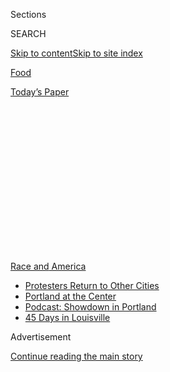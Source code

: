 <div id="app">

<div>

<div>

<div>

<div class="NYTAppHideMasthead css-1q2w90k e1suatyy0">

<div class="section css-ui9rw0 e1suatyy2">

<div class="css-eph4ug er09x8g0">

<div class="css-6n7j50">

</div>

<span class="css-1dv1kvn">Sections</span>

<div class="css-10488qs">

<span class="css-1dv1kvn">SEARCH</span>

</div>

[Skip to content](#site-content)[Skip to site
index](#site-index)

</div>

<div id="masthead-section-label" class="css-1wr3we4 eaxe0e00">

[Food](https://www.nytimes3xbfgragh.onion/section/food)

</div>

<div class="css-10698na e1huz5gh0">

</div>

</div>

<div id="masthead-bar-one" class="section hasLinks css-15hmgas e1csuq9d3">

<div class="css-uqyvli e1csuq9d0">

</div>

<div class="css-1uqjmks e1csuq9d1">

</div>

<div class="css-9e9ivx">

[](https://myaccount.nytimes3xbfgragh.onion/auth/login?response_type=cookie&client_id=vi)

</div>

<div class="css-1bvtpon e1csuq9d2">

[Today’s
Paper](https://www.nytimes3xbfgragh.onion/section/todayspaper)

</div>

</div>

</div>

</div>

<div data-aria-hidden="false">

<div id="site-content" data-role="main">

<div>

<div class="css-1aor85t" style="opacity:0.000000001;z-index:-1;visibility:hidden">

<div class="css-1hqnpie">

<div class="css-epjblv">

<span class="css-17xtcya">[Food](/section/food)</span><span class="css-x15j1o">|</span><span class="css-fwqvlz">In
the Twin Cities’ Robust Dining Scene, Few Black-Owned
Businesses</span>

</div>

<div class="css-k008qs">

<div class="css-1iwv8en">

<span class="css-18z7m18"></span>

<div>

</div>

</div>

<span class="css-1n6z4y">https://nyti.ms/31ReXvM</span>

<div class="css-1705lsu">

<div class="css-4xjgmj">

<div class="css-4skfbu" data-role="toolbar" data-aria-label="Social Media Share buttons, Save button, and Comments Panel with current comment count" data-testid="share-tools">

  - 
  - 
  - 
  - 
    
    <div class="css-6n7j50">
    
    </div>

  - 
  - 

</div>

</div>

</div>

</div>

</div>

</div>

<div id="NYT_TOP_BANNER_REGION" class="css-13pd83m">

<div>

<div id="styln-prism-menu-1590763508878" class="section interactive-content interactive-size-medium css-1edisqu">

<div class="css-17ih8de interactive-body">

<div id="scroll-container" class="css-1gj85ro">

[<span class="styln-title-wrap"><span class="css-1pje3qr">Race
and</span><span class="css-1pje3qr">
America</span></span>](https://www.nytimes3xbfgragh.onion/news-event/george-floyd-protests-minneapolis-new-york-los-angeles?action=click&pgtype=Article&state=default&region=TOP_BANNER&context=storylines_menu)

  - [Protesters Return to Other
    Cities](https://www.nytimes3xbfgragh.onion/2020/07/26/us/protests-portland-seattle-trump.html?action=click&pgtype=Article&state=default&region=TOP_BANNER&context=storylines_menu)
  - [Portland at the
    Center](https://www.nytimes3xbfgragh.onion/2020/07/24/us/portland-oregon-protests-white-race.html?action=click&pgtype=Article&state=default&region=TOP_BANNER&context=storylines_menu)
  - [Podcast: Showdown in
    Portland](https://www.nytimes3xbfgragh.onion/2020/07/23/podcasts/the-daily/portland-protests.html?action=click&pgtype=Article&state=default&region=TOP_BANNER&context=storylines_menu)
  - [45 Days in
    Louisville](https://www.nytimes3xbfgragh.onion/interactive/2020/07/16/us/black-lives-matter-protests-louisville-breonna-taylor.html?action=click&pgtype=Article&state=default&region=TOP_BANNER&context=storylines_menu)

</div>

</div>

</div>

</div>

</div>

<div id="top-wrapper" class="css-1sy8kpn">

<div id="top-slug" class="css-l9onyx">

Advertisement

</div>

[Continue reading the main
story](#after-top)

<div class="ad top-wrapper" style="text-align:center;height:100%;display:block;min-height:250px">

<div id="top" class="place-ad" data-position="top" data-size-key="top">

</div>

</div>

<div id="after-top">

</div>

</div>

<div>

<div id="sponsor-wrapper" class="css-1hyfx7x">

<div id="sponsor-slug" class="css-19vbshk">

Supported by

</div>

[Continue reading the main
story](#after-sponsor)

<div id="sponsor" class="ad sponsor-wrapper" style="text-align:center;height:100%;display:block">

</div>

<div id="after-sponsor">

</div>

</div>

<div class="css-186x18t">

</div>

<div class="css-1vkm6nb ehdk2mb0">

# In the Twin Cities’ Robust Dining Scene, Few Black-Owned Businesses

</div>

In the wake of George Floyd’s killing, chefs and restaurateurs are
looking for ways to fix the racial imbalance.

<div class="css-79elbk" data-testid="photoviewer-wrapper">

<div class="css-z3e15g" data-testid="photoviewer-wrapper-hidden">

</div>

<div class="css-1a48zt4 ehw59r15" data-testid="photoviewer-children">

![<span class="css-16f3y1r e13ogyst0" data-aria-hidden="true">Before it
closed last October, Jared Brewington’s restaurant Funky Grits was
across the street from where George Floyd was killed in
Minneapolis.</span><span class="css-cnj6d5 e1z0qqy90" itemprop="copyrightHolder"><span class="css-1ly73wi e1tej78p0">Credit...</span><span><span>Jenn
Ackerman for The New York
Times</span></span></span>](https://static01.graylady3jvrrxbe.onion/images/2020/07/08/dining/07minn-restaurants1/merlin_174286434_49081dbf-2c44-4881-9676-cc71790c55c0-articleLarge.jpg?quality=75&auto=webp&disable=upscale)

</div>

</div>

<div class="css-18e8msd">

<div class="css-vp77d3 epjyd6m0">

<div class="css-1baulvz">

By <span class="css-1baulvz last-byline" itemprop="name">Mecca
Bos</span>

</div>

</div>

  - 
    
    <div class="css-ld3wwf e16638kd2">
    
    Published July 7, 2020Updated July 21,
    2020
    
    </div>

  - 
    
    <div class="css-4xjgmj">
    
    <div class="css-pvvomx" data-role="toolbar" data-aria-label="Social Media Share buttons, Save button, and Comments Panel with current comment count" data-testid="share-tools">
    
      - 
      - 
      - 
      - 
        
        <div class="css-6n7j50">
        
        </div>
    
      - 
      - 
    
    </div>
    
    </div>

</div>

</div>

<div class="section meteredContent css-1r7ky0e" name="articleBody" itemprop="articleBody">

<div class="css-1fanzo5 StoryBodyCompanionColumn">

<div class="css-53u6y8">

MINNEAPOLIS — Before the coronavirus decimated the restaurant industry,
Minneapolis and St. Paul were being hailed around the country for their
up-and-coming culinary scene.

[Ann
Kim](https://www.nytimes3xbfgragh.onion/2019/09/10/dining/ann-kim-chef-minneapolis.html),
the owner of three acclaimed restaurants including the Korean-influenced
pizzeria Young Joni, won a James Beard award last year for Best Chef
Midwest. Lauded chefs like Tim McKee, Alex Roberts, Doug Flicker and
Gavin Kaysen have kept the region on the lips and must-visit lists of
gastro-tourists. Minneapolis has large Southeast Asian and East African
neighborhoods with mom-and-pop restaurants that rival any of their kind
in the nation.

But Minnesota has a marked scarcity of food businesses owned or operated
by African-Americans. Of the more than half-million businesses that the
2012 census reported in the state, about 20,000 were Black-owned.

There are so few African-American food and beverage establishments in
the Twin Cities that they are nearly impossible to find if you don’t
know where to look — even on the Northside of Minneapolis, where more
than half the residents are Black (in a city where less than 20 percent
of the population is African-American).

</div>

</div>

<div class="css-1fanzo5 StoryBodyCompanionColumn">

<div class="css-53u6y8">

Since the killing of George Floyd and amid continued protests against
racial injustice, some restaurant owners, chefs and others have begun
talking about ways to change that imbalance.

“I am a Black restaurateur and I am changing it by existing,” said Jared
Brewington, 41, who has opened two restaurants. One of them, Funky
Grits, at East 38th Street and Chicago Avenue, was directly across the
street from the site of Mr. Floyd’s fatal encounter with the police,
before closing last October.

The other, [Thigh Times
Birdhouse](https://www.thightimesbirdhouse.com/), in the city’s
gentrified North Loop neighborhood, closed during the pandemic. Mr.
Brewington hopes to reopen in another location, and he has shifted his
focus to plans for a new bar and restaurant, Cologne House Cafe, in
rural Cologne, Minn., about 36 miles from Minneapolis., where he lives
with his wife, Jenn, and their young daughter.

He and his business partner, Ben Brickweg, are working on a
crowdsourcing platform to help L.G.B.T. people and people of color find
capital to start businesses. He hopes it will inspire white people to
invest in those projects. “Call it a guilt bucket, I don’t care,” Mr.
Brewington said.

Dawn Drouillard, 49, and Eden Fitzgerald, 46, are the owners of
[Fabulous Catering](http://www.fabulouscatering.com/), known for their
work for high-end clients and galas. The pandemic has so stymied their
business that they plan to shut down.

</div>

</div>

<div class="css-1fanzo5 StoryBodyCompanionColumn">

<div class="css-53u6y8">

But rather than quickly sell their building to the “white development
people” who they say are already showing interest, Ms. Drouillard said
they hope to find a way for people of color to acquire it.

“There are so many glaring inequities in our city,” said Ms. Drouillard,
who is partly of Anishinaabe heritage, and a Grand Portage tribal
descendant. “We have a small, little piece of the pie to give. The only
asset we have is our building.”

</div>

</div>

<div class="css-79elbk" data-testid="photoviewer-wrapper">

<div class="css-z3e15g" data-testid="photoviewer-wrapper-hidden">

</div>

<div class="css-1a48zt4 ehw59r15" data-testid="photoviewer-children">

![<span class="css-16f3y1r e13ogyst0" data-aria-hidden="true">Dawn
Drouillard and Eden Fitzgerald, co-owners of Fabulous Catering, which is
closing due to the pandemic, are hoping to find a way for people of
color to acquire their
building.</span><span class="css-cnj6d5 e1z0qqy90" itemprop="copyrightHolder"><span class="css-1ly73wi e1tej78p0">Credit...</span><span>Jenn
Ackerman for The New York
Times</span></span>](https://static01.graylady3jvrrxbe.onion/images/2020/07/08/dining/07minn-restaurants3/merlin_174286407_e5180d0f-aa91-4639-a136-bf0dd32c926d-articleLarge.jpg?quality=75&auto=webp&disable=upscale)

</div>

</div>

<div class="css-1fanzo5 StoryBodyCompanionColumn">

<div class="css-53u6y8">

To that end, the partners have turned their facilities — just over a
mile from the Third Precinct police station that went up in flames in
the days after Mr. Floyd’s death — over to a food-relief operation
called F12 People’s Kitchen, in which volunteers serve about 1,200 meals
a week to homeless people living in a neighborhood encampment. The group
is trying to secure funding — through grass-roots efforts on social
media, as well as via [Nexus Community
Partners](https://www.google.com/search?q=nexus+community+partners&oq=Nexus+Community+Partners&aqs=chrome.0.0j46j0l2.343j0j9&sourceid=chrome&ie=UTF-8),
an organization that helps community wealth building — and hopes
ultimately to buy the Fabulous Catering building.

The collective envisions running it as a community kitchen that small
food businesses can use, and where community members can simply get a
hot meal if they need one. Gina Peña, 26, who identifies as “a young,
queer, Black person who loves to cook,” is currently working as the
group’s lead cook.

Eddie Wu, 41, who with his wife, Eve Wu, 40, owns the celebrated
breakfast-and-lunch diner [Cook St. Paul](http://www.cookstp.com/), said
they are talking about not reopening whenever the governor gives the
green light, and instead turning the diner over to people of color to
run.

</div>

</div>

<div class="css-1fanzo5 StoryBodyCompanionColumn">

<div class="css-53u6y8">

“Actions speak louder than words,” said Mr. Wu, a white man who took his
Korean wife’s surname. “I can use what privilege I have. Enough with
white people.”

</div>

</div>

<div class="css-79elbk" data-testid="photoviewer-wrapper">

<div class="css-z3e15g" data-testid="photoviewer-wrapper-hidden">

</div>

<div class="css-1a48zt4 ehw59r15" data-testid="photoviewer-children">

<div class="css-1xdhyk6 erfvjey0">

<span class="css-1ly73wi e1tej78p0">Image</span>

<div class="css-zjzyr8">

<div data-testid="lazyimage-container" style="height:580px">

</div>

</div>

</div>

<span class="css-16f3y1r e13ogyst0" data-aria-hidden="true">Eve and
Eddie Wu are planning to offer six-month residencies to chefs of color
at their restaurant, Cook St.
Paul.</span><span class="css-cnj6d5 e1z0qqy90" itemprop="copyrightHolder"><span class="css-1ly73wi e1tej78p0">Credit...</span><span>Jenn
Ackerman for The New York Times</span></span>

</div>

</div>

<div class="css-1fanzo5 StoryBodyCompanionColumn">

<div class="css-53u6y8">

Mr. Wu has never been content to quietly run a restaurant. When Philando
Castile was [fatally
shot](https://www.nytimes3xbfgragh.onion/2017/06/21/us/video-police-shooting-philando-castile-trial.html)
by a police officer in St. Paul in 2016, Mr. Wu placed signs reading
“Black Lives Matter” and “Philando Castile Matters” on his marquee,
drawing a backlash from some white customers.

Before Mr. Wu bought the diner in 2013, it housed Serlin’s Cafe, a
67-year old, white-owned restaurant slinging pancakes and hash browns.
Under Mr. Wu’s ownership, the diner changed much the same way as its
East Side neighborhood, which has attracted a large Southeast Asian
population, serving dishes like bibimbap alongside the basted eggs.

Mr. Wu also offered the space to rising chefs and restaurateurs for
pop-ups before pop-ups became commonplace in Minnesota, charging them
little more than the night’s operating expenses. Now, the Wus want to
extend that model, offering chefs of color, especially Black chefs,
residencies of six months or longer, and perhaps living quarters
upstairs.

Mr. Wu said he wants to see exceptional chefs of color get some of the
recognition that now goes to “the boring white dudes that we’ve got a
never-ending supply of here in Minnesota — which includes me.”

Allena Dancer, a 44-year-old Black woman who ran two one-night pop-ups
at Cook St. Paul, is in talks with the Wus about taking on the first
residency this summer. She said her project, called the Peach Eatery,
would serve “soul comfort food,” like her peach cobbler and her
husband’s Memphis-inspired smoked meat.

“For me, this means getting my name out there without worrying about all
the overhead,” Ms. Dancer said. “People know Cook. This will give me a
name to show people that there is good soul food, and it’s consistent,
and it’s here to stay. My daughter is 3, and she already wants a
kitchen. I want to leave a legacy.”

</div>

</div>

<div>

</div>

<div class="css-1fanzo5 StoryBodyCompanionColumn">

<div class="css-53u6y8">

*Follow* [*NYT Food on Twitter*](https://twitter.com/nytfood) *and*
[*NYT Cooking on Instagram*](https://www.instagram.com/nytcooking/)*,*
[*Facebook*](https://www.facebookcorewwwi.onion/nytcooking/)*,*
[*YouTube*](https://www.youtube.com/nytcooking) *and*
[*Pinterest*](https://www.pinterest.com/nytcooking/)*.* [*Get regular
updates from NYT Cooking, with recipe suggestions, cooking tips and
shopping
advice*](https://www.nytimes3xbfgragh.onion/newsletters/cooking)*.*

</div>

</div>

</div>

<div>

</div>

<div>

</div>

<div>

</div>

<div>

<div id="bottom-wrapper" class="css-1ede5it">

<div id="bottom-slug" class="css-l9onyx">

Advertisement

</div>

[Continue reading the main
story](#after-bottom)

<div id="bottom" class="ad bottom-wrapper" style="text-align:center;height:100%;display:block;min-height:90px">

</div>

<div id="after-bottom">

</div>

</div>

</div>

</div>

</div>

## Site Index

<div>

</div>

## Site Information Navigation

  - [© <span>2020</span> <span>The New York Times
    Company</span>](https://help.nytimes3xbfgragh.onion/hc/en-us/articles/115014792127-Copyright-notice)

<!-- end list -->

  - [NYTCo](https://www.nytco.com/)
  - [Contact
    Us](https://help.nytimes3xbfgragh.onion/hc/en-us/articles/115015385887-Contact-Us)
  - [Work with us](https://www.nytco.com/careers/)
  - [Advertise](https://nytmediakit.com/)
  - [T Brand Studio](http://www.tbrandstudio.com/)
  - [Your Ad
    Choices](https://www.nytimes3xbfgragh.onion/privacy/cookie-policy#how-do-i-manage-trackers)
  - [Privacy](https://www.nytimes3xbfgragh.onion/privacy)
  - [Terms of
    Service](https://help.nytimes3xbfgragh.onion/hc/en-us/articles/115014893428-Terms-of-service)
  - [Terms of
    Sale](https://help.nytimes3xbfgragh.onion/hc/en-us/articles/115014893968-Terms-of-sale)
  - [Site
    Map](https://spiderbites.nytimes3xbfgragh.onion)
  - [Help](https://help.nytimes3xbfgragh.onion/hc/en-us)
  - [Subscriptions](https://www.nytimes3xbfgragh.onion/subscription?campaignId=37WXW)

</div>

</div>

</div>

</div>
